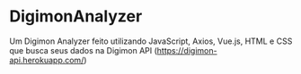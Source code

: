 # DigimonAnalyzer

Um Digimon Analyzer feito utilizando JavaScript, Axios, Vue.js, HTML e CSS que busca seus dados na Digimon API (https://digimon-api.herokuapp.com/)
